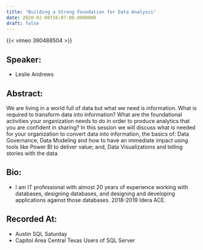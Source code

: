 ```yaml
---
title: "Building a Strong Foundation for Data Analysis"
date: 2020-02-08T16:07:08.0000000
draft: false
---
```


{{< vimeo 390488504 >}}

## Speaker:

 - Leslie Andrews

## Abstract:

<p>We are living in a world full of data but what we need is information.  What is required to transform data into information?  What are the foundational activities your organization needs to do in order to produce analytics that you are confident in sharing?  In this session we will discuss what is needed for your organization to convert data into information, the basics of: Data Governance, Data Modeling and how to have an immediate impact using tools like Power BI to deliver value; and, Data Visualizations and telling stories with the data.</p>

## Bio:

 - <p>I am IT professional with almost 20 years of experience working with databases, designing databases, and designing and developing applications against those databases.   2018-2019 Idera ACE.</p>

## Recorded At:

 - Austin SQL Saturday
 - Capitol Area Central Texas Users of SQL Server

